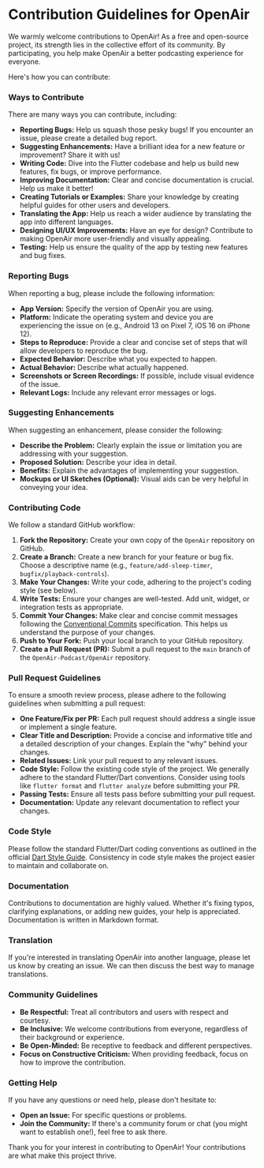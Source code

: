 # Contribution Guidelines for OpenAir

We warmly welcome contributions to OpenAir! As a free and open-source project, its strength lies in the collective effort of its community. By participating, you help make OpenAir a better podcasting experience for everyone.

Here's how you can contribute:

### Ways to Contribute

There are many ways you can contribute, including:

*   **Reporting Bugs:** Help us squash those pesky bugs! If you encounter an issue, please create a detailed bug report.
*   **Suggesting Enhancements:** Have a brilliant idea for a new feature or improvement? Share it with us!
*   **Writing Code:** Dive into the Flutter codebase and help us build new features, fix bugs, or improve performance.
*   **Improving Documentation:** Clear and concise documentation is crucial. Help us make it better!
*   **Creating Tutorials or Examples:** Share your knowledge by creating helpful guides for other users and developers.
*   **Translating the App:** Help us reach a wider audience by translating the app into different languages.
*   **Designing UI/UX Improvements:** Have an eye for design? Contribute to making OpenAir more user-friendly and visually appealing.
*   **Testing:** Help us ensure the quality of the app by testing new features and bug fixes.

### Reporting Bugs

When reporting a bug, please include the following information:

*   **App Version:** Specify the version of OpenAir you are using.
*   **Platform:** Indicate the operating system and device you are experiencing the issue on (e.g., Android 13 on Pixel 7, iOS 16 on iPhone 12).
*   **Steps to Reproduce:** Provide a clear and concise set of steps that will allow developers to reproduce the bug.
*   **Expected Behavior:** Describe what you expected to happen.
*   **Actual Behavior:** Describe what actually happened.
*   **Screenshots or Screen Recordings:** If possible, include visual evidence of the issue.
*   **Relevant Logs:** Include any relevant error messages or logs.

### Suggesting Enhancements

When suggesting an enhancement, please consider the following:

*   **Describe the Problem:** Clearly explain the issue or limitation you are addressing with your suggestion.
*   **Proposed Solution:** Describe your idea in detail.
*   **Benefits:** Explain the advantages of implementing your suggestion.
*   **Mockups or UI Sketches (Optional):** Visual aids can be very helpful in conveying your idea.

### Contributing Code

We follow a standard GitHub workflow:

1.  **Fork the Repository:** Create your own copy of the `OpenAir` repository on GitHub.
2.  **Create a Branch:** Create a new branch for your feature or bug fix. Choose a descriptive name (e.g., `feature/add-sleep-timer`, `bugfix/playback-controls`).
3.  **Make Your Changes:** Write your code, adhering to the project's coding style (see below).
4.  **Write Tests:** Ensure your changes are well-tested. Add unit, widget, or integration tests as appropriate.
5.  **Commit Your Changes:** Make clear and concise commit messages following the [Conventional Commits](https://www.conventionalcommits.org/en/v1.0.0/) specification. This helps us understand the purpose of your changes.
6.  **Push to Your Fork:** Push your local branch to your GitHub repository.
7.  **Create a Pull Request (PR):** Submit a pull request to the `main` branch of the `OpenAir-Podcast/OpenAir` repository.

### Pull Request Guidelines

To ensure a smooth review process, please adhere to the following guidelines when submitting a pull request:

*   **One Feature/Fix per PR:** Each pull request should address a single issue or implement a single feature.
*   **Clear Title and Description:** Provide a concise and informative title and a detailed description of your changes. Explain the "why" behind your changes.
*   **Related Issues:** Link your pull request to any relevant issues.
*   **Code Style:** Follow the existing code style of the project. We generally adhere to the standard Flutter/Dart conventions. Consider using tools like `flutter format` and `flutter analyze` before submitting your PR.
*   **Passing Tests:** Ensure all tests pass before submitting your pull request.
*   **Documentation:** Update any relevant documentation to reflect your changes.

### Code Style

Please follow the standard Flutter/Dart coding conventions as outlined in the official [Dart Style Guide](https://dart.dev/guides/language/effective-dart). Consistency in code style makes the project easier to maintain and collaborate on.

### Documentation

Contributions to documentation are highly valued. Whether it's fixing typos, clarifying explanations, or adding new guides, your help is appreciated. Documentation is written in Markdown format.

### Translation

If you're interested in translating OpenAir into another language, please let us know by creating an issue. We can then discuss the best way to manage translations.

### Community Guidelines

*   **Be Respectful:** Treat all contributors and users with respect and courtesy.
*   **Be Inclusive:** We welcome contributions from everyone, regardless of their background or experience.
*   **Be Open-Minded:** Be receptive to feedback and different perspectives.
*   **Focus on Constructive Criticism:** When providing feedback, focus on how to improve the contribution.

### Getting Help

If you have any questions or need help, please don't hesitate to:

*   **Open an Issue:** For specific questions or problems.
*   **Join the Community:** If there's a community forum or chat (you might want to establish one!), feel free to ask there.

Thank you for your interest in contributing to OpenAir! Your contributions are what make this project thrive.
